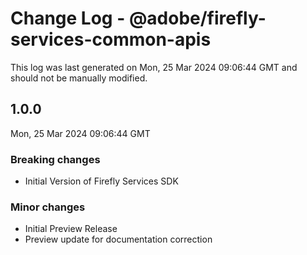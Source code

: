 # Change Log - @adobe/firefly-services-common-apis

This log was last generated on Mon, 25 Mar 2024 09:06:44 GMT and should not be manually modified.

## 1.0.0
Mon, 25 Mar 2024 09:06:44 GMT

### Breaking changes

- Initial Version of Firefly Services SDK

### Minor changes

- Initial Preview Release
- Preview update for documentation correction

